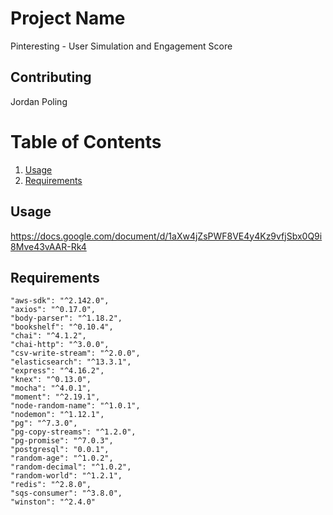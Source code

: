 # Project Name

Pinteresting - User Simulation and Engagement Score


## Contributing

Jordan Poling

# Table of Contents

1. [Usage](#Usage)
1. [Requirements](#requirements)

## Usage

https://docs.google.com/document/d/1aXw4jZsPWF8VE4y4Kz9vfjSbx0Q9i8Mve43vAAR-Rk4

## Requirements

    "aws-sdk": "^2.142.0",
    "axios": "^0.17.0",
    "body-parser": "^1.18.2",
    "bookshelf": "^0.10.4",
    "chai": "^4.1.2",
    "chai-http": "^3.0.0",
    "csv-write-stream": "^2.0.0",
    "elasticsearch": "^13.3.1",
    "express": "^4.16.2",
    "knex": "^0.13.0",
    "mocha": "^4.0.1",
    "moment": "^2.19.1",
    "node-random-name": "^1.0.1",
    "nodemon": "^1.12.1",
    "pg": "^7.3.0",
    "pg-copy-streams": "^1.2.0",
    "pg-promise": "^7.0.3",
    "postgresql": "0.0.1",
    "random-age": "^1.0.2",
    "random-decimal": "^1.0.2",
    "random-world": "^1.2.1",
    "redis": "^2.8.0",
    "sqs-consumer": "^3.8.0",
    "winston": "^2.4.0"
